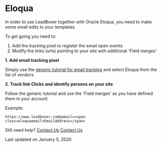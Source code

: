 # Eloqua

In order to use LeadBoxer together with Oracle Eloqua, you need to make some small edits to your templates.&#x20;

To get going you need to:

1. Add the tracking pixel to register the email open events
2. Modify the links (urls) pointing to your site with additional 'Field merges'

**1. Add email tracking pixel**&#x20;

Simply use the [generic tutorial for email tracking](https://docs.leadboxer.com/article/114-tracking-newsletter-email-opens-or-reads) and select Eloqua from the list of vendors.

**2. Track link Clicks and identify persons on your site**

Follow the generic tutorial and use the 'Field merges' as you have defined them in your account.

Example:

```
https://www.leadboxer.com&email=<span class=eloquaemail>EmailAddress</span>
```

Still need help? [Contact Us](broken-reference) [Contact Us](broken-reference)

Last updated on January 5, 2020
